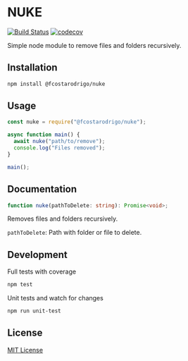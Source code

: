 # NUKE

[![Build Status](https://travis-ci.org/fcostarodrigo/nuke.svg?branch=master)](https://travis-ci.org/fcostarodrigo/nuke)
[![codecov](https://codecov.io/gh/fcostarodrigo/nuke/branch/master/graph/badge.svg)](https://codecov.io/gh/fcostarodrigo/nuke)

Simple node module to remove files and folders recursively.

## Installation

```bash
npm install @fcostarodrigo/nuke
```

## Usage

```javascript
const nuke = require("@fcostarodrigo/nuke");

async function main() {
  await nuke("path/to/remove");
  console.log("Files removed");
}

main();
```

## Documentation

```typescript
function nuke(pathToDelete: string): Promise<void>;
```

Removes files and folders recursively.

`pathToDelete`: Path with folder or file to delete.

## Development

Full tests with coverage

```bash
npm test
```

Unit tests and watch for changes

```bash
npm run unit-test
```

## License

[MIT License](http://www.opensource.org/licenses/mit-license.php)
